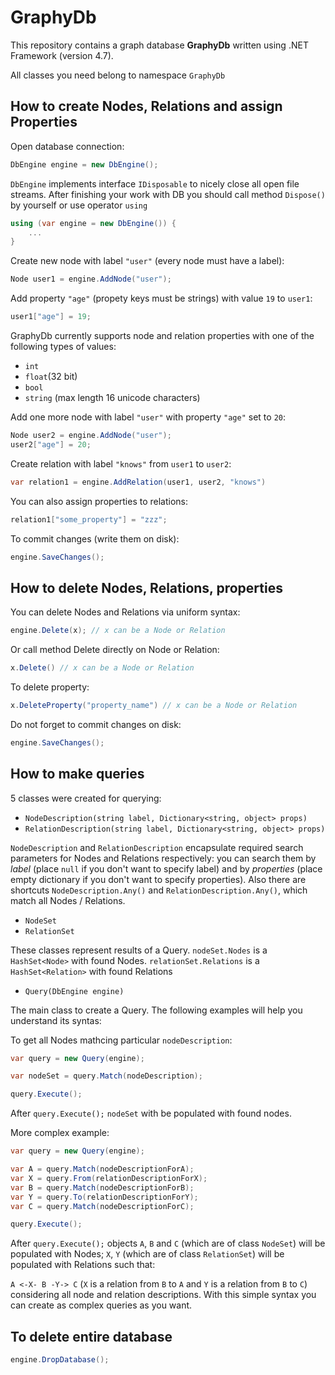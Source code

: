 # GraphyDb

This repository contains a graph database **GraphyDb** written using .NET Framework (version 4.7).

All classes you need belong to namespace `GraphyDb`

## How to create Nodes, Relations and assign Properties

Open database connection:
```C#
DbEngine engine = new DbEngine();
```

`DbEngine` implements interface `IDisposable` to nicely close all open file streams. After finishing your work with DB you should call method `Dispose()` by yourself or use operator `using`


```C#
using (var engine = new DbEngine()) {
    ...
}
```


Create new node with label `"user"` (every node must have a label):
```C#
Node user1 = engine.AddNode("user");
```

Add property `"age"` (propety keys must be strings) with value `19` to `user1`:
```C#
user1["age"] = 19;
```

GraphyDb currently supports node and relation properties with one of the following types of values:
* `int`
* `float`(32 bit)
* `bool`
* `string` (max length 16 unicode characters)

Add one more node with label `"user"` with property `"age"` set to `20`:
```C#
Node user2 = engine.AddNode("user");
user2["age"] = 20;
```

Create relation with label `"knows"` from `user1` to `user2`:
```C#
var relation1 = engine.AddRelation(user1, user2, "knows")
```

You can also assign properties to relations:
```C#
relation1["some_property"] = "zzz";
```

To commit changes (write them on disk):
```C#
engine.SaveChanges();
```

## How to delete Nodes, Relations, properties

You can delete Nodes and Relations via uniform syntax:
```C#
engine.Delete(x); // x can be a Node or Relation
```

Or call method Delete directly on Node or Relation:
```C#
x.Delete() // x can be a Node or Relation
```

To delete property:
```C#
x.DeleteProperty("property_name") // x can be a Node or Relation
```

Do not forget to commit changes on disk:
```C#
engine.SaveChanges();
```

## How to make queries

5 classes were created for querying:

* `NodeDescription(string label, Dictionary<string, object> props)`
* `RelationDescription(string label, Dictionary<string, object> props)`

`NodeDescription` and `RelationDescription` encapsulate required search parameters for Nodes and Relations respectively: you can search them by *label* (place `null` if you don't want to specify label) and by *properties* (place empty dictionary if you don't want to specify properties). Also there are shortcuts `NodeDescription.Any()` and `RelationDescription.Any()`, which match all Nodes / Relations.

* `NodeSet`
* `RelationSet`

These classes represent results of a Query. `nodeSet.Nodes` is a `HashSet<Node>` with found Nodes. `relationSet.Relations` is a `HashSet<Relation>` with found Relations

* `Query(DbEngine engine)`

The main class to create a Query. The following examples will help you understand its syntas:

To get all Nodes mathcing particular `nodeDescription`:
```C#
var query = new Query(engine);

var nodeSet = query.Match(nodeDescription);

query.Execute();
```
After `query.Execute();` `nodeSet` with be populated with found nodes.


More complex example:

```C#
var query = new Query(engine);

var A = query.Match(nodeDescriptionForA);
var X = query.From(relationDescriptionForX);
var B = query.Match(nodeDescriptionForB);
var Y = query.To(relationDescriptionForY);
var C = query.Match(nodeDescriptionForC);

query.Execute();
```

After `query.Execute();` objects `A`, `B` and `C` (which are of class `NodeSet`) will be populated with Nodes; `X`, `Y` (which are of class `RelationSet`) will be populated with Relations such that:

`A <-X- B -Y-> C` (`X` is a relation from `B` to `A` and `Y` is a relation from `B` to `C`) considering all node and relation descriptions. With this simple syntax you can create as complex queries as you want.

## To delete entire database
```C#
engine.DropDatabase();
```


